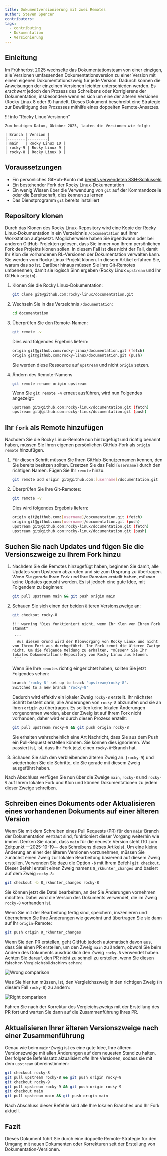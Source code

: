 ```yaml
---
title: Dokumentversionierung mit zwei Remotes
author: Steven Spencer
contributors:
tags:
  - contributing
  - Dokumentation
  - Versionierung
---
```


## Einleitung

Im Frühherbst 2025 wechselte das Dokumentationsteam von einer einzigen, alle Versionen umfassenden Dokumentationsversion zu einer Version mit einem eigenen Dokumentationszweig für jede Version. Dadurch können die Anweisungen der einzelnen Versionen leichter unterschieden werden. Es _erschwert_ jedoch den Prozess des Schreibens oder Korrigierens der Dokumentation, insbesondere wenn es sich um eine der älteren Versionen (Rocky Linux 8 oder 9) handelt. Dieses Dokument beschreibt eine Strategie zur Bewältigung des Prozesses mithilfe eines doppelten Remote-Ansatzes.

!!! info "Rocky Linux Versionen"

    Zum heutigen Datum, Oktober 2025, lauten die Versionen wie folgt:
    
    | Branch | Version |
    |--------|---------|
    | main   | Rocky Linux 10 |
    | rocky-9 | Rocky Linux 9 |
    | rocky-8 | Rocky Linux 8 |

## Voraussetzungen

- Ein persönliches GitHub-Konto mit [bereits verwendeten SSH-Schlüsseln](https://docs.github.com/en/authentication/connecting-to-github-with-ssh/adding-a-new-ssh-key-to-your-github-account)
- Ein bestehender Fork der Rocky Linux-Dokumentation
- Ein wenig Wissen über die Verwendung von `git` auf der Kommandozeile oder die Bereitschaft, dies kennen zu lernen
- Das Dienstprogramm `git` bereits installiert

## Repository klonen

Durch das Klonen des Rocky Linux-Repository wird eine Kopie der Rocky Linux-Dokumentation in ein Verzeichnis `/documentation` auf Ihrer Workstation aufgesetzt. Möglicherweise haben Sie irgendwann oder bei anderen GitHub-Projekten gelesen, dass Sie immer von Ihrem persönlichen Fork des Projekts klonen sollen. In diesem Fall ist dies nicht der Fall, damit Ihr Klon die vorhandenen RL-Versionen der Dokumentation verwalten kann. Sie werden vom Rocky Linux-Projekt klonen. In diesem Artikel erfahren Sie, warum das so ist. Darüber hinaus müssen Sie Ihre Git-Remotes umbenennen, damit sie logisch Sinn ergeben (Rocky Linux `upstream` und Ihr GitHub `origin`).

1. Klonen Sie die Rocky Linux-Dokumentation:

    ```bash
    git clone git@github.com:rocky-linux/documentation.git
    ```

2. Wechseln Sie in das Verzeichnis `/documentation`:

    ```bash
    cd documentation
    ```

3. Überprüfen Sie den Remote-Namen:

    ```bash
    git remote -v
    ```

   Dies wird folgendes Ergebnis liefern:

    ```bash
    origin git@github.com:rocky-linux/documentation.git (fetch)
    origin git@github.com:rocky-linux/documentation.git (push)
    ```

   Sie werden diese Ressource auf `upstream` und nicht `origin` setzen.

4. Ändern des Remote-Namens

    ```bash
    git remote rename origin upstream
    ```

   Wenn Sie `git remote -v` erneut ausführen, wird nun Folgendes angezeigt:

    ```bash
    upstream git@github.com:rocky-linux/documentation.git (fetch)
    upstream git@github.com:rocky-linux/documentation.git (push)
    
    ```

## Ihr `fork` als Remote hinzufügen

Nachdem Sie die Rocky Linux-Remote nun hinzugefügt und richtig benannt haben, müssen Sie Ihren eigenen persönlichen GitHub-Fork als
`origin remote` hinzufügen.

1. Für diesen Schritt müssen Sie Ihren GitHub-Benutzernamen kennen, den Sie bereits besitzen sollten. Ersetzen Sie das Feld `[username]` durch den richtigen Namen. Fügen Sie Ihr `remote` hinzu:

    ```bash
    git remote add origin git@github.com:[username]/documentation.git
    ```

2. Überprüfen Sie Ihre Git-Remotes:

    ```bash
    git remote -v
    ```

   Dies wird folgendes Ergebnis liefern:

    ```bash
    origin git@github.com:[username]/documentation.git (fetch)
    origin git@github.com:[username]/documentation.git (push)
    upstream git@github.com:rocky-linux/documentation.git (fetch)
    upstream git@github.com:rocky-linux/documentation.git (push)
    ```

## Suchen Sie nach Updates und fügen Sie die Versionszweige zu Ihrem Fork hinzu

1. Nachdem Sie die Remotes hinzugefügt haben, beginnen Sie damit, alle Updates vom Upstream abzurufen und sie zum Ursprung zu übertragen. Wenn Sie gerade Ihren Fork und Ihre Remotes erstellt haben, müssen keine Updates gepusht werden. Es ist jedoch eine gute Idee, mit Folgendem zu beginnen:

    ```bash
    git pull upstream main && git push origin main
    ```

2. Schauen Sie sich einen der beiden älteren Versionszweige an:

    ```bash
    git checkout rocky-8
    ```

       !!! warning "Dies funktioniert nicht, wenn Ihr Klon von Ihrem Fork stammt"

        ```
         Aus diesem Grund wird der Klonvorgang von Rocky Linux und nicht von Ihrem Fork aus durchgeführt. Ihr Fork kennt die älteren Zweige nicht. Um die folgende Meldung zu erhalten, *müssen* Sie Ihr lokales Dokumentations-Repository von Rocky Linux aus klonen. 
        ```

   Wenn Sie Ihre `remotes` richtig eingerichtet haben, sollten Sie jetzt Folgendes sehen:

    ```bash
    branch 'rocky-8' set up to track 'upstream/rocky-8'.
    Switched to a new branch 'rocky-8'
    ```

   Dadurch wird effektiv ein lokaler Zweig `rocky-8` erstellt. Ihr nächster Schritt besteht darin, alle Änderungen von `rocky-8` abzurufen und sie an Ihren `origin` zu übertragen. Es sollten keine lokalen Änderungen vorgenommen werden, aber der Zweig ist auf Ihrem Fork nicht vorhanden, daher wird er durch diesen Prozess erstellt:

    ```bash
    git pull upstream rocky-8 && git push origin rocky-8
    ```

   Sie erhalten wahrscheinlich eine Art Nachricht, dass Sie aus dem Push ein Pull-Request erstellen können. Sie können dies ignorieren. Was passiert ist, ist, dass Ihr Fork jetzt einen `rocky-8`-Branch hat.

3. Schauen Sie sich den verbleibenden älteren Zweig an. (`rocky-9`) und wiederholen Sie die Schritte, die Sie gerade mit diesem Zweig ausgeführt haben.

Nach Abschluss verfügen Sie nun über die Zweige `main`, `rocky-8` und `rocky-9` auf Ihrem lokalen Fork und Klon und können Dokumentationen zu jedem dieser Zweige schreiben.

## Schreiben eines Dokuments oder Aktualisieren eines vorhandenen Dokuments auf einer älteren Version

Wenn Sie mit dem Schreiben eines Pull Requests (PR) für den `main`-Branch der Dokumentation vertraut sind, funktioniert dieser Vorgang weiterhin wie immer. Denken Sie daran, dass `main` für die neueste Version steht (10 zum Zeitpunkt —2025-10-19— des Schreibens dieses Artikels). Um eine kleine Änderung an einer der älteren Versionen vorzunehmen, müssen Sie zunächst einen Zweig zur lokalen Bearbeitung basierend auf diesem Zweig erstellen. Verwenden Sie dazu die Option `-b` mit Ihrem Befehl `git checkout`. Dieser Befehl erstellt einen Zweig namens `8_rkhunter_changes` und basiert auf dem Zweig `rocky-8`:

```bash
git checkout -b 8_rkhunter_changes rocky-8
```

Sie können jetzt die Datei bearbeiten, an der Sie Änderungen vornehmen möchten. Dabei wird die Version des Dokuments verwendet, die im Zweig `rocky-8` vorhanden ist.

Wenn Sie mit der Bearbeitung fertig sind, speichern, inszenieren und übernehmen Sie Ihre Änderungen wie gewohnt und übertragen Sie sie dann auf Ihr `origin`-Remote:

```bash
git push origin 8_rkhunter_changes
```

Wenn Sie den PR erstellen, geht GitHub jedoch automatisch davon aus, dass Sie einen PR erstellen, um den Zweig `main` zu ändern, obwohl Sie beim Ändern des Dokuments ausdrücklich den Zweig `rocky-8` verwendet haben. Achten Sie darauf, den PR nicht zu schnell zu erstellen, wenn Sie diesen falschen Vergleichsbildschirm sehen:

![Wrong comparison](../images/incorrect_comparison_branchb_blur.png)

Was Sie hier tun müssen, ist, den Vergleichszweig in den richtigen Zweig (in diesem Fall `rocky-8`) zu ändern:

![Right comparison](../images/correct_comparison_branch_blur.png)

Fahren Sie nach der Korrektur des Vergleichszweigs mit der Erstellung des PR fort und warten Sie dann auf die Zusammenführung Ihres PR.

## Aktualisieren Ihrer älteren Versionszweige nach einer Zusammenführung

Genau wie beim `main`-Zweig ist es eine gute Idee, Ihre älteren Versionszweige mit allen Änderungen auf dem neuesten Stand zu halten. Der folgende Befehlssatz aktualisiert _alle_ Ihre Versionen, sodass sie mit dem `upstream` übereinstimmen:

```bash
git checkout rocky-8
git pull upstream rocky-8 && git push origin rocky-8
git checkout rocky-9
git pull upstream rocky-9 && git push origin rocky-9
git checkout main
git pull upstream main && git push origin main
```

Nach Abschluss dieser Befehle sind alle Ihre lokalen Branches und Ihr Fork aktuell.

## Fazit

Dieses Dokument führt Sie durch eine doppelte Remote-Strategie für den Umgang mit neuen Dokumenten oder Korrekturen seit der Erstellung von Dokumentation-Versionen.
